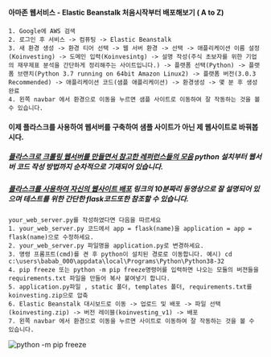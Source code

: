 #### 아마존 웹서비스 - Elastic Beanstalk 처음시작부터 배포해보기 ( A to Z)
```
1. Google에 AWS 검색
2. 로그인 후 서비스 -> 컴퓨팅 -> Elastic Beanstalk
3. 새 환경 생성 -> 환경 티어 선택 -> 웹 서버 환경 -> 선택 -> 애플리케이션 이름 설정(Koinvesting) -> 도메인 입력(Koinvesintg) -> 설명 작성(주식 초보자를 위한 기업의 재무제표 분석을 간단하게 정리해주는 사이트입니다.) -> 플랫폼 선택(Python) -> 플랫폼 브랜치(Python 3.7 running on 64bit Amazon Linux2) -> 플랫폼 버전(3.0.3 Recommended) -> 애플리케이션 코드(샘플 애플리케이션) -> 환경생성 -> 몇 분 후 생성완료
4. 왼쪽 navbar 에서 환경으로 이동을 누르면 샘플 사이트로 이동하여 잘 작동하는 것을 볼 수 있습니다.
```
#### 이제 플라스크를 사용하여 웹서버를 구축하여 샘플 사이트가 아닌 제 웹사이트로 바꿔봅시다.
##### [플라스크로 크롤링 웹서버를 만들면서 참고한 레퍼런스들의 모음](https://github.com/Junuu/Tutorial-Flask) python 설치부터 웹서버 코드 작성 방법까지 순차적으로 기재되어 있습니다.
##### [플라스크를 사용하여 자신의 웹사이트 배포](https://www.youtube.com/watch?v=iBeOvmt-tR0) 링크의 10분짜리 동영상으로 잘 설명되어 있으며 테스트를 위한 간단한 flask코드또한 참조할 수 있습니다.
```
your_web_server.py를 작성하였다면 다음을 따르세요
1. your_web_server.py 코드에서 app = flask(name)을 application = app = flask(name)으로 수정하세요.
2. your_web_server.py 파일명을 application.py로 변경하세요.
3. 명령 프롬프트(cmd)를 켠 후 python이 설치된 경로로 이동합니다. 예시) cd c:\users\babab_000\appdata\local\Programs\Python\Python38-32
4. pip freeze 또는 python -m pip freeze명령어를 입력하면 나오는 모듈의 버젼들을 requirements.txt 파일을 만들어 복사 붙여넣기 합니다.
5. application.py파일 , static 폴더, templates 폴더, requirements.txt를 koinvesting.zip으로 압축
6. Elastic Beanstalk 대시보드로 이동 -> 업로드 및 배포 -> 파일 선택(koinvesting.zip) -> 버전 레이블(koinvesting_v1) -> 배포
7. 왼쪽 navbar 에서 환경으로 이동을 누르면 사이트로 이동하여 잘 작동하는 것을 볼 수 있습니다.
```
![python -m pip freeze](https://user-images.githubusercontent.com/37577891/88635185-58e09e00-d0f2-11ea-86c1-cfba7a8f8fdd.PNG)

